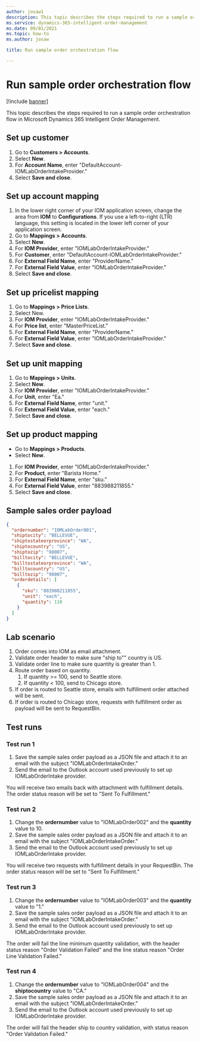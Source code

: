 ```yaml
---
author: josaw1
description: This topic describes the steps required to run a sample order orchestration flow in Microsoft Dynamics 365 Intelligent Order Management.
ms.service: dynamics-365-intelligent-order-management
ms.date: 09/01/2021
ms.topic: how-to
ms.author: josaw

title: Run sample order orchestration flow

---
```


# Run sample order orchestration flow

[!include [banner](includes/banner.md)]

This topic describes the steps required to run a sample order orchestration flow in Microsoft Dynamics 365 Intelligent Order Management.

## Set up customer

1. Go to **Customers \> Accounts**.
1. Select **New**.
1. For **Account Name**, enter "DefaultAccount-IOMLabOrderIntakeProvider."
1. Select **Save and close**.

## Set up account mapping 

1. In the lower right corner of your IOM application screen, change the area from **IOM** to **Configurations**. If you use a left-to-right (LTR) language, this setting is located in the lower left corner of your application screen. 
1. Go to **Mappings \> Accounts**.
1. Select **New**.
1. For **IOM Provider**, enter "IOMLabOrderIntakeProvider."
1. For **Customer**, enter "DefaultAccount-IOMLabOrderIntakeProvider."
1. For **External Field Name**, enter "ProviderName."
1. For **External Field Value**, enter "IOMLabOrderIntakeProvider."
1. Select **Save and close**.

## Set up pricelist mapping

1. Go to **Mappings \> Price Lists**.
1. Select New.
1. For **IOM Provider**, enter "IOMLabOrderIntakeProvider."
1. For **Price list**, enter "MasterPriceList."
1. For **External Field Name**, enter "ProviderName."
1. For **External Field Value**, enter "IOMLabOrderIntakeProvider."
1. Select **Save and close**.

## Set up unit mapping

1. Go to **Mappings \> Units**.
1. Select **New**.
1. For **IOM Provider**, enter "IOMLabOrderIntakeProvider."
1. For **Unit**, enter "Ea."
1. For **External Field Name**, enter "unit."
1. For **External Field Value**, enter "each."
1. Select **Save and close**.

## Set up product mapping

-	Go to **Mappings \> Products**.
-	Select **New**.
1. For **IOM Provider**, enter "IOMLabOrderIntakeProvider."
1. For **Product**, enter "Barista Home."
1. For **External Field Name**, enter "sku."
1. For **External Field Value**, enter "883988211855."
1. Select **Save and close**.

## Sample sales order payload

```JSON
{
  "ordernumber": "IOMLabOrder001",
  "shiptocity": "BELLEVUE",
  "shiptostateorprovince": "WA",
  "shiptocountry": "US",
  "shiptozip": "98007",
  "billtocity": "BELLEVUE",
  "billtostateorprovince": "WA",
  "billtocountry": "US",
  "billtozip": "98007",
  "orderdetails": [
    {
      "sku": "883988211855",
      "unit": "each",
      "quantity": 110
    }
  ]
}
```

## Lab scenario

1. Order comes into IOM as email attachment.
1. Validate order header to make sure "ship to"" country is US.
1. Validate order line to make sure quantity is greater than 1.
1. Route order based on quantity.
    1. If quantity \>= 100, send to Seattle store.
    1. If quantity \< 100, send to Chicago store.
1. If order is routed to Seattle store, emails with fulfillment order attached will be sent.
1. If order is routed to Chicago store, requests with fulfillment order as payload will be sent to RequestBin.

## Test runs

### Test run 1

1. Save the sample sales order payload as a JSON file and attach it to an email with the subject "IOMLabOrderIntakeOrder."
1. Send the email to the Outlook account used previously to set up IOMLabOrderIntake provider. 

You will receive two emails back with attachment with fulfillment details. The order status reason will be set to "Sent To Fulfillment."

### Test run 2

1. Change the **ordernumber** value to "IOMLabOrder002" and the **quantity** value to 10.
1. Save the sample sales order payload as a JSON file and attach it to an email with the subject "IOMLabOrderIntakeOrder."
1. Send the email to the Outlook account used previously to set up IOMLabOrderIntake provider.

You will receive two requests with fulfillment details in your RequestBin. The order status reason will be set to "Sent To Fulfillment."

### Test run 3

1. Change the **ordernumber** value to "IOMLabOrder003" and the **quantity** value to "1."
1. Save the sample sales order payload as a JSON file and attach it to an email with the subject "IOMLabOrderIntakeOrder."
1. Send the email to the Outlook account used previously to set up IOMLabOrderIntake provider.

The order will fail the line minimum quantity validation, with the header status reason "Order Validation Failed" and the line status reason "Order Line Validation Failed."

### Test run 4

1. Change the **ordernumber** value to "IOMLabOrder004" and the **shiptocountry** value to "CA."
1. Save the sample sales order payload as a JSON file and attach it to an email with the subject "IOMLabOrderIntakeOrder."
1. Send the email to the Outlook account used previously to set up IOMLabOrderIntake provider.

The order will fail the header ship to country validation, with status reason "Order Validation Failed."
